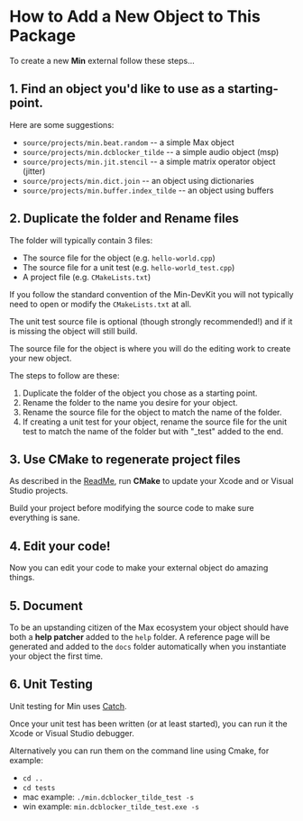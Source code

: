 # How to Add a New Object to This Package

To create a new **Min** external follow these steps...


## 1. Find an object you'd like to use as a starting-point.
Here are some suggestions:

* `source/projects/min.beat.random` -- a simple Max object
* `source/projects/min.dcblocker_tilde` -- a simple audio object (msp)
* `source/projects/min.jit.stencil` -- a simple matrix operator object (jitter)
* `source/projects/min.dict.join` -- an object using dictionaries
* `source/projects/min.buffer.index_tilde` -- an object using buffers

## 2. Duplicate the folder and Rename files

The folder will typically contain 3 files:

* The source file for the object (e.g. `hello-world.cpp`)
* The source file for a unit test (e.g. `hello-world_test.cpp`)
* A project file (e.g. `CMakeLists.txt`)

If you follow the standard convention of the Min-DevKit you will not typically need to open or modify the `CMakeLists.txt` at all.

The unit test source file is optional (though strongly recommended!) and if it is missing the object will still build.

The source file for the object is where you will do the editing work to create your new object.

The steps to follow are these:

1. Duplicate the folder of the object you chose as a starting point.
2. Rename the folder to the name you desire for your object.
3. Rename the source file for the object to match the name of the folder.
4. If creating a unit test for your object, rename the source file for the unit test to match the name of the folder but with "_test" added to the end.


## 3. Use CMake to regenerate project files

As described in the [ReadMe](https://github.com/Cycling74/min-devkit), run **CMake** to update your Xcode and or Visual Studio projects.

Build your project before modifying the source code to make sure everything is sane.


## 4. Edit your code!

Now you can edit your code to make your external object do amazing things.


## 5. Document

To be an upstanding citizen of the Max ecosystem your object should have both a **help patcher** added to the `help` folder. A reference page will be generated and added to the `docs` folder automatically when you instantiate your object the first time.

## 6. Unit Testing

Unit testing for Min uses [Catch](https://github.com/philsquared/Catch/blob/master/docs/tutorial.md).

Once your unit test has been written (or at least started), you can run it the Xcode or Visual Studio debugger.

Alternatively you can run them on the command line using Cmake, for example:

* `cd ..`
* `cd tests`
* mac example: `./min.dcblocker_tilde_test -s`
* win example: `min.dcblocker_tilde_test.exe -s`
